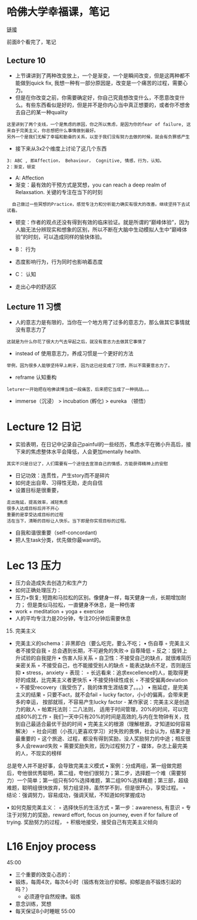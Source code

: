 # 哈佛大学幸福课，笔记

[链接](https://www.bilibili.com/video/av9916586/)

前面8个看完了，笔记

## Lecture 10

* 上节课讲到了两种改变放上，一个是渐变，一个是瞬间改变，但是这两种都不能做到quick fix, 我想一种有一部分原因是，改变是一个痛苦的过程，需要心力。
* 但是在你改变之前，你需要确定好，你自己究竟想改变什么，不愿意改变什么。有些东西看似是好的，但是并不是你内心当中真正想要的，或者你不想舍去自己的某一种quality
```
这里讲到了两个支线，一个是焦虑的原因，你之所以焦虑，是因为你的fear of failure, 这来自于完美主义，你总想把什么事情做到最好。
另外一个是我们无解了幸福和勤奋的关系，以至于我们没有努力去做的时候，就会有负罪感产生
```

* 接下来从3x2个维度上讨论了这几个东西
```
3: ABC , 即Affection， Behaviour， Cognitive, 情感，行为，认知。
2：渐变，顿变
```

 * A: Affection
  * 渐变：最有效的干预方式是冥想，you can reach a deep realm of Relaxsation. 关键的专注在当下的时刻
  ```
    自己做过一些冥想的Practice，感觉专注力和分析能力确实有很大的改善。继续坚持下去试试看。
  ```
  * 顿变：作者的观点还没有得到有效的临床验证。就是所谓的“巅峰体验”，因为人脑无法分辨现实和想象的区别，所以不断在大脑中生动模拟人生中“巅峰体验”的时刻，可以造成同样的愉快体验。
  
* B： 行为
 * 态度影响行为，行为同时也影响着态度
 
* C： 认知
 * 走出心中的舒适区
 
 ## Lecture 11 习惯
 * 人的意志力是有限的，当你在一个地方用了过多的意志力，那么做其它事情就没有意志力了
 ```
 这就是为什么你花了很大力气去早起之后，就没有意志力去做其它事情了
 ```
 
 * instead of 使用意志力，养成习惯是一个更好的方法
 ```
 举例，因为很多人能够坚持早上刷牙，因为这已经变成了习惯，所以不需要意志力了。
 ```

* reframe 认知重构

```
leturer一开始把在哈佛读博当成一段痛苦，后来把它当成了一种挑战。。。
```

* immerse（沉浸） > incubation (孵化) > eureka （顿悟）


# Lecture 12 日记

* 实验表明，在日记中记录自己painful的一些经历，焦虑水平在微小升高后，接下来的焦虑整体水平会降低，人会更加mentally health.
```
其实不只是日记了，人们需要有一个途径去宣泄自己的情感，方能获得精神上的安慰
```
* 日记功效：连贯性，产生story而不是碎片
* 如何走出自卑、习得性无助，走向自信
* 设置目标是很重要，

```
走出拖延，提高效率，减轻焦虑
很多人达成目标后并不开心
重要的是享受达成目标的过程
活在当下，清晰的目标让人快乐。当下即是你实现目标的过程。
```
* 自我和谐很重要（self-concordant)
* 把人生task分类，优先做你最want的。


# Lec 13 压力
* 压力会造成失去创造力和生产力
* 如何正确处理压力：
 * 压力+恢复; 短跑和马拉松的区别。像健身一样，每天健身一点，长期增加耐力； 但是类似马拉松，一直健身不休息，是一种伤害
 * work + meditation + yoga + exercise
 * 人的平均专注力是20分钟，专注20分钟后需要休息

15. 完美主义

- 完美主义的schema：非黑即白（要么吃完，要么不吃；
• 伤自尊
	◦ 完美主义者不接受自我
	◦ 总会遇到长期，不可避免的失败-> 自尊降低
	◦ 反之：旋转上升试验的自我提升
• 伤害人际关系
	◦ 自卫性：不接受自己的缺点，就很难简历亲密关系
	◦ 不接受自己，也不能接受别人的缺点
	◦ 能表达缺点不足，否则是压抑
• stress，anxiety
	◦ 表现：
	◦ 长远看来：追求excellence的人，能取得更好的成就，比完美主义者更快乐
• 不接受持续性成长
	◦ 不接受偏离deviation
	◦ 不接受recovery（我受伤了，我的体育生涯结束了。。。）
• 拖延症，是完美主义的结果
	◦ 只要不act，就不会fail
	◦  lucky factor，小小的偏离，会带来更多的幸运， 按部就班，不容易产生lucky factor
		- 某作家说：完美主义是创造力的敌人
	◦ 帕累托法则：二八法则， 适用于时间管理，20%的时间，可以完成80%的工作
		‣ 我们一天中只有20%的时间是高效的,与内在生物钟有关，找到自己最适合最优干劲的时间
• 完美主义的根源（理解根源，才知道如何容易解决）
	◦ 社会问题（小孩儿更喜欢学习）对失败的畏惧，社会认为，结果才是最重要的
	◦ 这个旅途、过程，都没有得到奖励，没人奖励努力的中途；相反很多人会reward失败
	◦ 需要奖励失败，因为过程努力了
	◦ 媒体，杂志上最完美的人，不现实的榜样
	
总是夸人并不是好事，会导致完美主义模式
• 案例：分成两组，第一组做完题后，夸他很优秀聪明，第二组，夸他们很努力；第二步，选择题一个难（需要努力）一个简单；第一组只有50%选择难题，第二组90%选择难题；第三部，超级难题，聪明组很快放弃，努力组坚持，虽然学不到，但是很开心，享受过程。
	◦ 结论：强调努力，容易成功，强调天赋，不知道如何掌握成功


• 如何克服完美主义：
	◦ 选择快乐的生活方式
	◦ 第一步：awareness, 有意识
	◦ 专注于对努力的奖励，reward effort, focus on journey, even if for failure of trying. 奖励努力的过程，
	◦ 积极地接受，接受自己有完美主义倾向	

# L16 Enjoy process

45:00
* 三个重要的改变心态的：
 * 锻炼，每周4次，每次4小时（锻炼有效治疗抑郁。抑郁是由不锻炼引起的吗？）
   * 必须遵守自然规律。锻炼
 * 意念训练，冥想
 * 每天保证8小时睡眠
 55:00
 


